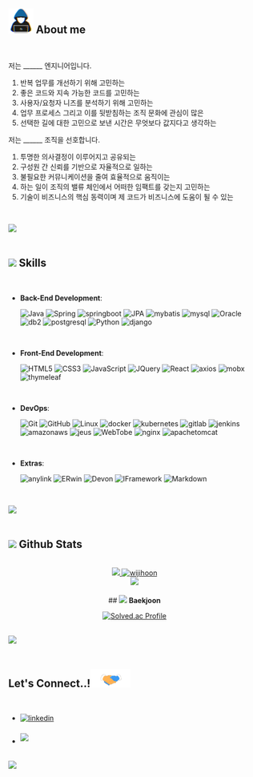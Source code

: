 ## <picture><img src = "https://github.com/0xAbdulKhalid/0xAbdulKhalid/raw/main/assets/mdImages/about_me.gif" width = 50px></picture> **About me**
<br>

저는 ______ 엔지니어입니다.

1. 반복 업무를 개선하기 위해 고민하는
2. 좋은 코드와 지속 가능한 코드를 고민하는
3. 사용자/요청자 니즈를 분석하기 위해 고민하는
4. 업무 프로세스 그리고 이를 뒷받침하는 조직 문화에 관심이 많은
5. 선택한 길에 대한 고민으로 보낸 시간은 무엇보다 값지다고 생각하는

저는 ______ 조직을 선호합니다.

1. 투명한 의사결정이 이루어지고 공유되는
2. 구성원 간 신뢰를 기반으로 자율적으로 일하는
3. 불필요한 커뮤니케이션을 줄여 효율적으로 움직이는
4. 하는 일이 조직의 밸류 체인에서 어떠한 임팩트를 갖는지 고민하는
5. 기술이 비즈니스의 핵심 동력이며 제 코드가 비즈니스에 도움이 될 수 있는

<br>

<img src="https://user-images.githubusercontent.com/73097560/115834477-dbab4500-a447-11eb-908a-139a6edaec5c.gif"><br><br>

## <img src="https://media2.giphy.com/media/QssGEmpkyEOhBCb7e1/giphy.gif?cid=ecf05e47a0n3gi1bfqntqmob8g9aid1oyj2wr3ds3mg700bl&rid=giphy.gif" width ="25"><b> Skills</b>
<br>

<p align="center">

- **Back-End Development**:

  ![Java](https://img.shields.io/badge/Java-%232370ED.svg?style=for-the-badge&logo=Java&logoColor=white)
  ![Spring](https://img.shields.io/badge/Spring-6DB33F.svg?style=for-the-badge&logo=Spring&logoColor=white)
  ![springboot](https://img.shields.io/badge/springboot-6DB33F.svg?style=for-the-badge&logo=springboot&logoColor=white)
  ![JPA](https://img.shields.io/badge/JPA-A5915F.svg?style=for-the-badge&logo=JPA&logoColor=white)
  ![mybatis](https://img.shields.io/badge/mybatis-A5915F.svg?style=for-the-badge&logo=mybatis&logoColor=white)
  ![mysql](https://img.shields.io/badge/mysql-4479A1.svg?style=for-the-badge&logo=mysql&logoColor=white)
  ![Oracle](https://img.shields.io/badge/Oracle-F80000.svg?style=for-the-badge&logo=Oracle&logoColor=white)
  ![db2](https://img.shields.io/badge/db2-4479A1.svg?style=for-the-badge&logo=db2&logoColor=white)
  ![postgresql](https://img.shields.io/badge/postgresql-4169E1.svg?style=for-the-badge&logo=postgresql&logoColor=white)
  ![Python](https://img.shields.io/badge/Python-3776AB.svg?style=for-the-badge&logo=Python&logoColor=white)
  ![django](https://img.shields.io/badge/django-092E20.svg?style=for-the-badge&logo=django&logoColor=white)
 
  <br>

- **Front-End Development**:

  ![HTML5](https://img.shields.io/badge/HTML5%20-%23E34F26.svg?style=for-the-badge&logo=html5&logoColor=white)
  ![CSS3](https://img.shields.io/badge/CSS%20-%231572B6.svg?style=for-the-badge&logo=css3&logoColor=white)
  ![JavaScript](https://img.shields.io/badge/JavaScript%20-%23F7DF1E.svg?style=for-the-badge&logo=javascript&logoColor=black)
  ![JQuery](https://img.shields.io/badge/JQuery-0769AD.svg?style=for-the-badge&logo=JQuery&logoColor=white)
  ![React](https://img.shields.io/badge/React-61DAFB.svg?style=for-the-badge&logo=React&logoColor=black)
  ![axios](https://img.shields.io/badge/axios-5A29E4.svg?style=for-the-badge&logo=axios&logoColor=white)
  ![mobx](https://img.shields.io/badge/mobx-FF9955.svg?style=for-the-badge&logo=mobx&logoColor=white)
  ![thymeleaf](https://img.shields.io/badge/thymeleaf-005F0F.svg?style=for-the-badge&logo=thymeleaf&logoColor=white)
    

<br>

- **DevOps**:

  ![Git](https://img.shields.io/badge/git-%23F05033.svg?style=for-the-badge&logo=git&logoColor=white)
  ![GitHub](https://img.shields.io/badge/github-%23121011.svg?style=for-the-badge&logo=github&logoColor=white)
  ![Linux](https://img.shields.io/badge/Linux-FCC624?style=for-the-badge&logo=linux&logoColor=black)
  ![docker](https://img.shields.io/badge/docker-2496ED?style=for-the-badge&logo=docker&logoColor=white)
  ![kubernetes](https://img.shields.io/badge/kubernetes-326CE5?style=for-the-badge&logo=kubernetes&logoColor=white)
  ![gitlab](https://img.shields.io/badge/gitlab-FC6D26?style=for-the-badge&logo=gitlab&logoColor=white)
  ![jenkins](https://img.shields.io/badge/jenkins-D24939?style=for-the-badge&logo=jenkins&logoColor=white)
  ![amazonaws](https://img.shields.io/badge/amazonaws-232F3E?style=for-the-badge&logo=amazonaws&logoColor=white)
  ![jeus](https://img.shields.io/badge/jeus-005F0F?style=for-the-badge&logo=jeus&logoColor=white)
  ![WebTobe](https://img.shields.io/badge/WebTobe-005F0F?style=for-the-badge&logo=WebTobe&logoColor=white)
  ![nginx](https://img.shields.io/badge/nginx-009639?style=for-the-badge&logo=nginx&logoColor=white)
  ![apachetomcat](https://img.shields.io/badge/apachetomcat-F8DC75?style=for-the-badge&logo=apachetomcat&logoColor=black)

<br>

- **Extras**:

  ![anylink](https://img.shields.io/badge/anylink-%23054020?style=for-the-badge&logo=anylink&logoColor=white)
  ![ERwin](https://img.shields.io/badge/ERwin-%23054020?style=for-the-badge&logo=ERwin&logoColor=white)
  ![Devon](https://img.shields.io/badge/Devon-%23054020?style=for-the-badge&logo=Devon&logoColor=white)
  ![IFramework](https://img.shields.io/badge/IFramework-%23054020?style=for-the-badge&logo=IFramework&logoColor=white)
  ![Markdown](https://img.shields.io/badge/markdown-%23000000.svg?style=for-the-badge&logo=markdown&logoColor=white)


</p>

<br>

<img src="https://user-images.githubusercontent.com/73097560/115834477-dbab4500-a447-11eb-908a-139a6edaec5c.gif"><br><br>
## <img src="https://media.giphy.com/media/iY8CRBdQXODJSCERIr/giphy.gif" width="35"><b> Github Stats </b>
<br>

<div align="center">

<a href="https://github.com/wijihoon/">
  <img src="https://github-readme-stats.vercel.app/api?username=wijihoon&include_all_commits=true&count_private=true&show_icons=true&line_height=20&title_color=7A7ADB&icon_color=2234AE&text_color=D3D3D3&bg_color=0,000000,130F40" width="450"/>
  <img src="https://github-readme-stats.vercel.app/api/top-langs?username=wijihoon&show_icons=true&locale=en&layout=compact&line_height=20&title_color=7A7ADB&icon_color=2234AE&text_color=D3D3D3&bg_color=0,000000,130F40" width="375"  alt="wijihoon"/>
</a>
<br>
<img src="https://user-images.githubusercontent.com/73097560/115834477-dbab4500-a447-11eb-908a-139a6edaec5c.gif"><br><br>
## <img src="https://media.giphy.com/media/v1.Y2lkPTc5MGI3NjExNDdvMGx3cmplaXc2Z3RtaHozMWl3ZjZpa3NxYjI1cTNjazFiZWM2bSZlcD12MV9zdGlja2Vyc19zZWFyY2gmY3Q9cw/VGUxZZPz33xqyqDlUF/giphy.gif" width="35"><b> Baekjoon </b>

<br>

[![Solved.ac Profile](http://mazassumnida.wtf/api/v2/generate_badge?boj=wijihoon123)](https://solved.ac/wijihoon123)
</div>
<br>
<img src="https://user-images.githubusercontent.com/73097560/115834477-dbab4500-a447-11eb-908a-139a6edaec5c.gif"><br><br>

## <b> Let's Connect..!</b><img src="https://github.com/0xAbdulKhalid/0xAbdulKhalid/raw/main/assets/mdImages/handshake.gif" width ="80">

<br>
<div align='left'>

<ul>

<li>
<a href="https://linkedin.com/in/지훈-위-968984208" target="_blank">
<img src="https://img.shields.io/badge/linkedin:  지훈-위%2300acee.svg?color=405DE6&style=for-the-badge&logo=linkedin&logoColor=white" alt=linkedin style="margin-bottom: 5px;"/>
</a>
</li>


<br>
<li>
<a href="mailto:wijihoon123@naver.com" target="_blank">
<img src="https://img.shields.io/badge/naver:  wijihoon-%03C75A.svg?style=for-the-badge&logo=naver&logoColor=white" t=mail style="margin-bottom: 5px;" />
</a>
</li>

</ul>
</div>
<br>
<img src="https://user-images.githubusercontent.com/73097560/115834477-dbab4500-a447-11eb-908a-139a6edaec5c.gif"><br><br>
